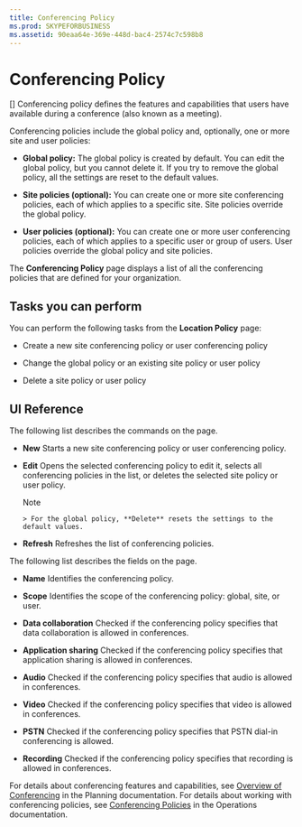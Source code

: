 ```yaml
---
title: Conferencing Policy
ms.prod: SKYPEFORBUSINESS
ms.assetid: 90eaa64e-369e-448d-bac4-2574c7c598b8
---
```



# Conferencing Policy
[]
Conferencing policy defines the features and capabilities that users have available during a conference (also known as a meeting).
  
    
    

Conferencing policies include the global policy and, optionally, one or more site and user policies:
- **Global policy:** The global policy is created by default. You can edit the global policy, but you cannot delete it. If you try to remove the global policy, all the settings are reset to the default values.
    
  
- **Site policies (optional):** You can create one or more site conferencing policies, each of which applies to a specific site. Site policies override the global policy.
    
  
- **User policies (optional):** You can create one or more user conferencing policies, each of which applies to a specific user or group of users. User policies override the global policy and site policies.
    
  
The **Conferencing Policy** page displays a list of all the conferencing policies that are defined for your organization.
## Tasks you can perform

You can perform the following tasks from the **Location Policy** page:
  
    
    

- Create a new site conferencing policy or user conferencing policy
    
  
- Change the global policy or an existing site policy or user policy
    
  
- Delete a site policy or user policy
    
  

## UI Reference

The following list describes the commands on the page.
  
    
    

- **New** Starts a new site conferencing policy or user conferencing policy.
    
  
- **Edit** Opens the selected conferencing policy to edit it, selects all conferencing policies in the list, or deletes the selected site policy or user policy.
    
    > [!NOTE]
      > For the global policy, **Delete** resets the settings to the default values.
- **Refresh** Refreshes the list of conferencing policies.
    
  
The following list describes the fields on the page.
  
    
    

- **Name** Identifies the conferencing policy.
    
  
- **Scope** Identifies the scope of the conferencing policy: global, site, or user.
    
  
- **Data collaboration** Checked if the conferencing policy specifies that data collaboration is allowed in conferences.
    
  
- **Application sharing** Checked if the conferencing policy specifies that application sharing is allowed in conferences.
    
  
- **Audio** Checked if the conferencing policy specifies that audio is allowed in conferences.
    
  
- **Video** Checked if the conferencing policy specifies that video is allowed in conferences.
    
  
- **PSTN** Checked if the conferencing policy specifies that PSTN dial-in conferencing is allowed.
    
  
- **Recording** Checked if the conferencing policy specifies that recording is allowed in conferences.
    
  
For details about conferencing features and capabilities, see  [Overview of Conferencing](http://technet.microsoft.com/library/5bb90e69-3d4f-4d59-a1ee-2550de84439f.aspx) in the Planning documentation. For details about working with conferencing policies, see [Conferencing Policies](http://technet.microsoft.com/library/8f92eb7c-ee66-4df6-a726-4bff93b122cb.aspx) in the Operations documentation.
  
    
    

